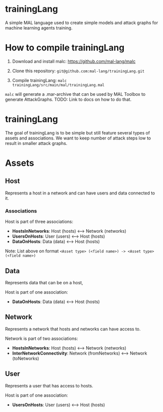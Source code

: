 # trainingLang
A simple MAL language used to create simple models and attack graphs for machine learning agents training.

# How to compile trainingLang

1. Download and install malc: https://github.com/mal-lang/malc

2. Clone this repository: `git@github.com:mal-lang/trainingLang.git`

3. Compile trainingLang: `malc trainingLang/src/main/mal/trainingLang.mal`

`malc` will generate a .mar-archive that can be used by MAL Toolbox to generate AttackGraphs.
TODO: Link to docs on how to do that.

# trainingLang
The goal of trainingLang is to be simple but still feature several types of assets and associations.
We want to keep number of attack steps low to result in smaller attack graphs.

# Assets

## Host

Represents a host in a network and can have users and data connected to it.

### Associations 

Host is part of three associations:
- **HostsInNetworks**: Host (hosts) <--> Network (networks)
- **UsersOnHosts**: User (users) <--> Host (hosts)
- **DataOnHosts**: Data (data) <--> Host (hosts)

Note: List above on format `<Asset type> (<field name>) -> <Asset type> (<field name>)`

## Data

Represents data that can be on a host,

Host is part of one association:
- **DataOnHosts**: Data (data) <--> Host (hosts)


## Network

Represents a network that hosts and networks can have access to.

Network is part of two associations:
- **HostsInNetworks**: Host (hosts) <--> Network (networks)
- **InterNetworkConnectivity**:  Network (fromNetworks) <--> Network (toNetworks)


## User

Represents a user that has access to hosts.

Host is part of one association:
- **UsersOnHosts**: User (users) <--> Host (hosts)
